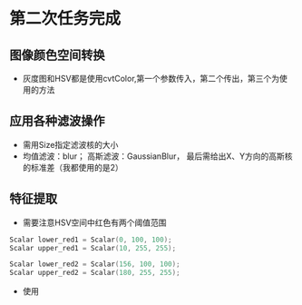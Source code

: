 # 第二次任务完成

## 图像颜色空间转换
- 灰度图和HSV都是使用cvtColor,第一个参数传入，第二个传出，第三个为使用的方法

## 应用各种滤波操作
- 需用Size指定滤波核的大小
- 均值滤波：blur； 高斯滤波：GaussianBlur， 最后需给出X、Y方向的高斯核的标准差（我都使用的是2）

## 特征提取
- 需要注意HSV空间中红色有两个阈值范围
```CPP
Scalar lower_red1 = Scalar(0, 100, 100);
Scalar upper_red1 = Scalar(10, 255, 255);

Scalar lower_red2 = Scalar(156, 100, 100);
Scalar upper_red2 = Scalar(180, 255, 255);
```
- 使用
